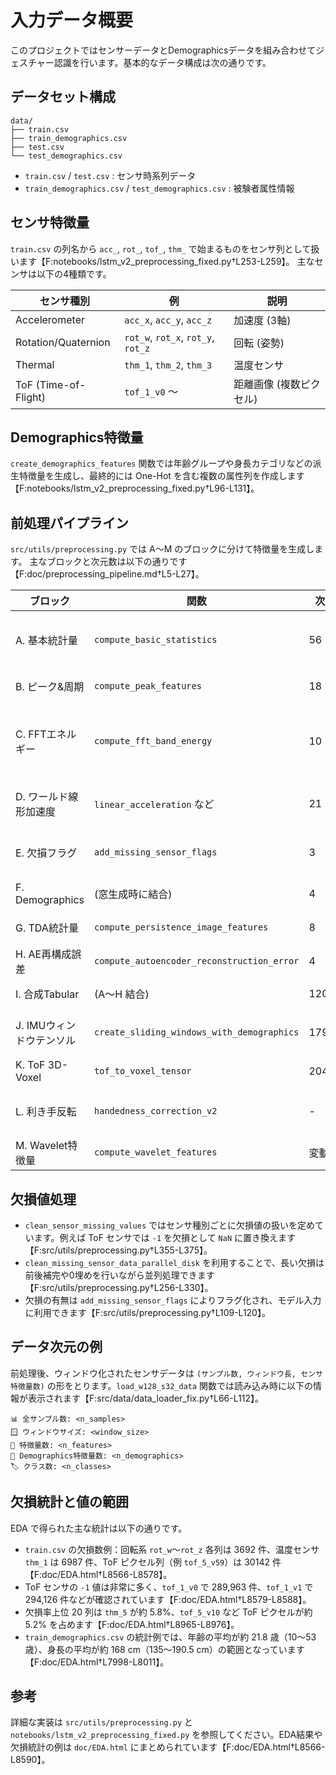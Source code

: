 # 入力データ概要

このプロジェクトではセンサーデータとDemographicsデータを組み合わせてジェスチャー認識を行います。基本的なデータ構成は次の通りです。

## データセット構成

```
data/
├── train.csv
├── train_demographics.csv
├── test.csv
└── test_demographics.csv
```

- `train.csv` / `test.csv` : センサ時系列データ
- `train_demographics.csv` / `test_demographics.csv` : 被験者属性情報

## センサ特徴量

`train.csv` の列名から `acc_`, `rot_`, `tof_`, `thm_` で始まるものをセンサ列として扱います【F:notebooks/lstm_v2_preprocessing_fixed.py†L253-L259】。
主なセンサは以下の4種類です。

| センサ種別 | 例 | 説明 |
|------------|----|------|
| Accelerometer | `acc_x`, `acc_y`, `acc_z` | 加速度 (3軸) |
| Rotation/Quaternion | `rot_w`, `rot_x`, `rot_y`, `rot_z` | 回転 (姿勢) |
| Thermal | `thm_1`, `thm_2`, `thm_3` | 温度センサ |
| ToF (Time-of-Flight) | `tof_1_v0` ～ | 距離画像 (複数ピクセル) |

## Demographics特徴量

`create_demographics_features` 関数では年齢グループや身長カテゴリなどの派生特徴量を生成し、最終的には One-Hot を含む複数の属性列を作成します【F:notebooks/lstm_v2_preprocessing_fixed.py†L96-L131】。

## 前処理パイプライン

`src/utils/preprocessing.py` では A～M のブロックに分けて特徴量を生成します。
主なブロックと次元数は以下の通りです【F:doc/preprocessing_pipeline.md†L5-L27】。

| ブロック | 関数 | 次元 | 説明 |
|---------|------|-----|------|
| A. 基本統計量 | `compute_basic_statistics` | 56 | mean, std, range など |
| B. ピーク&周期 | `compute_peak_features` | 18 | ピーク数の集計 |
| C. FFTエネルギー | `compute_fft_band_energy` | 10 | 0.5–20Hz の周波数帯エネルギー |
| D. ワールド線形加速度 | `linear_acceleration` など | 21 | 姿勢を除いた加速度 |
| E. 欠損フラグ | `add_missing_sensor_flags` | 3 | センサ欠測をフラグ化 |
| F. Demographics | (窓生成時に結合) | 4 | 性別・利き手等 |
| G. TDA統計量 | `compute_persistence_image_features` | 8 | 位相的特徴 |
| H. AE再構成誤差 | `compute_autoencoder_reconstruction_error` | 4 | 異常度スコア |
| I. 合成Tabular | (A～H 結合) | 120 | LightGBM用特徴量 |
| J. IMUウィンドウテンソル | `create_sliding_windows_with_demographics` | 1792 | LSTM用入力(7×256) |
| K. ToF 3D-Voxel | `tof_to_voxel_tensor` | 20480 | ToF CNN用入力 |
| L. 利き手反転 | `handedness_correction_v2` | - | 左利きサンプルのY/Z反転 |
| M. Wavelet特徴量 | `compute_wavelet_features` | 変動 | DWTエネルギー |

## 欠損値処理

- `clean_sensor_missing_values` ではセンサ種別ごとに欠損値の扱いを定めています。例えば ToF センサでは `-1` を欠損として `NaN` に置き換えます【F:src/utils/preprocessing.py†L355-L375】。
- `clean_missing_sensor_data_parallel_disk` を利用することで、長い欠損は前後補完や0埋めを行いながら並列処理できます【F:src/utils/preprocessing.py†L256-L330】。
- 欠損の有無は `add_missing_sensor_flags` によりフラグ化され、モデル入力に利用できます【F:src/utils/preprocessing.py†L109-L120】。

## データ次元の例

前処理後、ウィンドウ化されたセンサデータは `(サンプル数, ウィンドウ長, センサ特徴量数)` の形をとります。`load_w128_s32_data` 関数では読み込み時に以下の情報が表示されます【F:src/data/data_loader_fix.py†L66-L112】。

```
📊 全サンプル数: <n_samples>
🪟 ウィンドウサイズ: <window_size>
🔢 特徴量数: <n_features>
👥 Demographics特徴量数: <n_demographics>
🏷️ クラス数: <n_classes>
```

## 欠損統計と値の範囲

EDA で得られた主な統計は以下の通りです。

- `train.csv` の欠損数例：回転系 `rot_w`～`rot_z` 各列は 3692 件、温度センサ `thm_1` は 6987 件、ToF ピクセル列（例 `tof_5_v59`）は 30142 件【F:doc/EDA.html†L8566-L8578】。
- ToF センサの `-1` 値は非常に多く、`tof_1_v0` で 289,963 件、`tof_1_v1` で 294,126 件などが確認されています【F:doc/EDA.html†L8579-L8588】。
- 欠損率上位 20 列は `thm_5` が約 5.8%、`tof_5_v10` など ToF ピクセルが約 5.2% を占めます【F:doc/EDA.html†L8965-L8976】。
- `train_demographics.csv` の統計例では、年齢の平均が約 21.8 歳（10～53 歳）、身長の平均が約 168 cm（135～190.5 cm）の範囲となっています【F:doc/EDA.html†L7998-L8011】。

## 参考

詳細な実装は `src/utils/preprocessing.py` と `notebooks/lstm_v2_preprocessing_fixed.py` を参照してください。EDA結果や欠損統計の例は `doc/EDA.html` にまとめられています【F:doc/EDA.html†L8566-L8590】。
